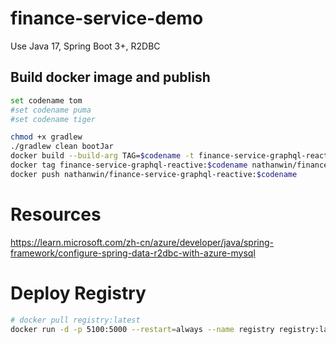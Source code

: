 # finance-service-demo

Use Java 17, Spring Boot 3+, R2DBC

## Build docker image and publish

```bash
set codename tom
#set codename puma
#set codename tiger
```

```bash
chmod +x gradlew
./gradlew clean bootJar
docker build --build-arg TAG=$codename -t finance-service-graphql-reactive:$codename .
docker tag finance-service-graphql-reactive:$codename nathanwin/finance-service-graphql-reactive:$codename
docker push nathanwin/finance-service-graphql-reactive:$codename
```

# Resources

https://learn.microsoft.com/zh-cn/azure/developer/java/spring-framework/configure-spring-data-r2dbc-with-azure-mysql

# Deploy Registry

```bash
# docker pull registry:latest
docker run -d -p 5100:5000 --restart=always --name registry registry:latest
```